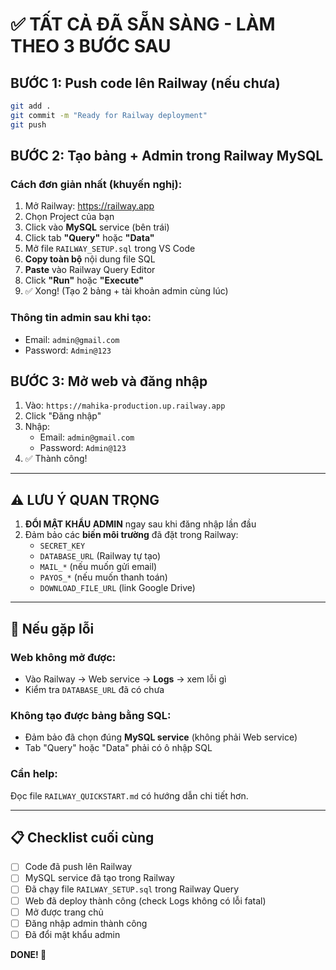 # ✅ TẤT CẢ ĐÃ SẴN SÀNG - LÀM THEO 3 BƯỚC SAU

## BƯỚC 1: Push code lên Railway (nếu chưa)

```bash
git add .
git commit -m "Ready for Railway deployment"
git push
```

## BƯỚC 2: Tạo bảng + Admin trong Railway MySQL

### Cách đơn giản nhất (khuyến nghị):

1. Mở Railway: https://railway.app
2. Chọn Project của bạn
3. Click vào **MySQL** service (bên trái)
4. Click tab **"Query"** hoặc **"Data"**
5. Mở file `RAILWAY_SETUP.sql` trong VS Code
6. **Copy toàn bộ** nội dung file SQL
7. **Paste** vào Railway Query Editor
8. Click **"Run"** hoặc **"Execute"**
9. ✅ Xong! (Tạo 2 bảng + tài khoản admin cùng lúc)

### Thông tin admin sau khi tạo:

- Email: `admin@gmail.com`
- Password: `Admin@123`

## BƯỚC 3: Mở web và đăng nhập

1. Vào: `https://mahika-production.up.railway.app`
2. Click "Đăng nhập"
3. Nhập:
   - Email: `admin@gmail.com`
   - Password: `Admin@123`
4. ✅ Thành công!

---

## ⚠️ LƯU Ý QUAN TRỌNG

1. **ĐỔI MẬT KHẨU ADMIN** ngay sau khi đăng nhập lần đầu
2. Đảm bảo các **biến môi trường** đã đặt trong Railway:
   - `SECRET_KEY`
   - `DATABASE_URL` (Railway tự tạo)
   - `MAIL_*` (nếu muốn gửi email)
   - `PAYOS_*` (nếu muốn thanh toán)
   - `DOWNLOAD_FILE_URL` (link Google Drive)

---

## 🔧 Nếu gặp lỗi

### Web không mở được:

- Vào Railway → Web service → **Logs** → xem lỗi gì
- Kiểm tra `DATABASE_URL` đã có chưa

### Không tạo được bảng bằng SQL:

- Đảm bảo đã chọn đúng **MySQL service** (không phải Web service)
- Tab "Query" hoặc "Data" phải có ô nhập SQL

### Cần help:

Đọc file `RAILWAY_QUICKSTART.md` có hướng dẫn chi tiết hơn.

---

## 📋 Checklist cuối cùng

- [ ] Code đã push lên Railway
- [ ] MySQL service đã tạo trong Railway
- [ ] Đã chạy file `RAILWAY_SETUP.sql` trong Railway Query
- [ ] Web đã deploy thành công (check Logs không có lỗi fatal)
- [ ] Mở được trang chủ
- [ ] Đăng nhập admin thành công
- [ ] Đã đổi mật khẩu admin

**DONE! 🎉**

